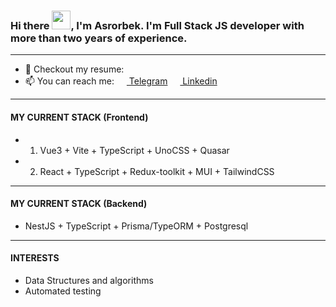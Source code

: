 ### Hi there <img src="https://raw.githubusercontent.com/MartinHeinz/MartinHeinz/master/wave.gif" width="30px">, I'm Asrorbek. I'm Full Stack JS developer with more than two years of experience.

---
- 🔭 Checkout my resume: 
- 📫 You can reach me: [<img src="https://raw.githubusercontent.com/gauravghongde/social-icons/master/PNG/Color/Telegram.png" width="16px"> Telegram](https://t.me/asrorbek_m)  [<img src="https://raw.githubusercontent.com/gauravghongde/social-icons/master/PNG/Color/LinkedIN.png" width="16px"> Linkedin](https://www.linkedin.com/in/asrorbek-mannonov-24231018a?lipi=urn%3Ali%3Apage%3Ad_flagship3_profile_view_base_contact_details%3BpZvQgtBvRUW6arkDHEyZjQ%3D%3D)

---
#### MY CURRENT STACK (Frontend)
- 1. Vue3 + Vite + TypeScript + UnoCSS + Quasar
- 2. React + TypeScript + Redux-toolkit + MUI + TailwindCSS
---
#### MY CURRENT STACK (Backend)
- NestJS + TypeScript + Prisma/TypeORM + Postgresql

---
#### INTERESTS
- Data Structures and algorithms
- Automated testing
<!--
**INHAn0th1ng/INHAn0th1ng** is a ✨ _special_ ✨ repository because its `README.md` (this file) appears on your GitHub profile.

Here are some ideas to get you started:

- 🔭 I’m currently working on ...
- 🌱 I’m currently learning ...
- 👯 I’m looking to collaborate on ...
- 🤔 I’m looking for help with ...
- 💬 Ask me about ...
- 📫 How to reach me: ...
- 😄 Pronouns: ...
- ⚡ Fun fact: ...
-->
